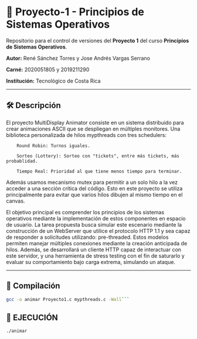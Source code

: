 # 🧠 Proyecto-1 - Principios de Sistemas Operativos

Repositorio para el control de versiones del **Proyecto 1** del curso **Principios de Sistemas Operativos**.

**Autor:** René Sánchez Torres y Jose Andrés Vargas Serrano

**Carné:** 2020051805 y 2019211290

**Institución:** Tecnológico de Costa Rica

---

## 🛠️ Descripción
El proyecto MultiDisplay Animator consiste en un sistema distribuido para crear animaciones ASCII que se despliegan en múltiples monitores. Una biblioteca personalizada de hilos mypthreads con tres schedulers:

        Round Robin: Turnos iguales.
        
        Sorteo (Lottery): Sorteo con "tickets", entre más tickets, más probablidad. 
        
        Tiempo Real: Prioridad al que tiene menos tiempo para terminar.
 
Además usamos mecanismo mutex para permitir a un solo hilo a la vez acceder a una sección crítica del código. Esto en este proyecto se utiliza principalmente para evitar que varios hilos dibujen al mismo tiempo en el canvas.

El objetivo principal es comprender los principios de los sistemas operativos mediante la implementación de estos componentes en espacio de usuario.
La tarea propuesta busca simular este escenario mediante la construcción de un WebServer que utilice el protocolo HTTP 1.1 y sea capaz de responder a solicitudes utilizando: pre-threaded. Estos modelos permiten manejar múltiples conexiones mediante la creación anticipada de hilos. Además, se desarrollará un cliente HTTP capaz de interactuar con este servidor, y una herramienta de stress testing con el fin de saturarlo y evaluar su comportamiento bajo carga extrema, simulando un ataque.

---

## 🚀 Compilación

```bash
gcc -o animar Proyecto1.c mypthreads.c -Wall```
```

## 🦾 EJECUCIÓN 
```bash
./animar
```
